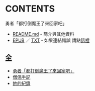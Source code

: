 # CONTENTS

勇者「都打倒魔王了來回家吧」


- [README.md](README.md) - 簡介與其他資料
- [EPUB](https://gitee.com/demogitee/epub-txt/tree/master/other/%E5%8B%87%E8%80%85%E3%80%8C%E9%83%BD%E6%89%93%E5%80%92%E9%AD%94%E7%8E%8B%E4%BA%86%E4%BE%86%E5%9B%9E%E5%AE%B6%E5%90%A7%E3%80%8D.epub) ／ [TXT](https://gitee.com/demogitee/epub-txt/tree/master/other/out/%E5%8B%87%E8%80%85%E3%80%8C%E9%83%BD%E6%89%93%E5%80%92%E9%AD%94%E7%8E%8B%E4%BA%86%E4%BE%86%E5%9B%9E%E5%AE%B6%E5%90%A7%E3%80%8D.out.txt) - 如果連結錯誤 請點[這裡](https://gitee.com/demogitee/epub-txt)


## [全](%E5%85%A8)

- [勇者「都打倒魔王了來回家吧」](%E5%85%A8/00010_%E5%8B%87%E8%80%85%E3%80%8C%E9%83%BD%E6%89%93%E5%80%92%E9%AD%94%E7%8E%8B%E4%BA%86%E4%BE%86%E5%9B%9E%E5%AE%B6%E5%90%A7%E3%80%8D.txt)
- [僧侶手記](%E5%85%A8/00020_%E5%83%A7%E4%BE%B6%E6%89%8B%E8%A8%98.txt)
- [她的紀錄](%E5%85%A8/00030_%E5%A5%B9%E7%9A%84%E7%B4%80%E9%8C%84.txt)

